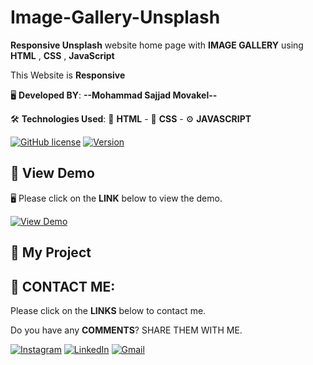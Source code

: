 # Image-Gallery-Unsplash
**Responsive Unsplash** website home page with **IMAGE GALLERY** using **HTML** , **CSS** , **JavaScript**

This Website is **Responsive** 


🖥️ **Developed BY**: ****--Mohammad Sajjad Movakel--****

🛠️ **Technologies Used**: 📄 **HTML** - 🎨 **CSS** - ⚙️ **JAVASCRIPT**


[![GitHub license](https://img.shields.io/badge/License-MIT-blue.svg)](https://opensource.org/licenses/MIT)
[![Version](https://img.shields.io/badge/Version-1.0.0-brightgreen)]()

## 👀 View Demo
🖥️ Please click on the **LINK** below to view the demo.


[![View Demo](https://img.shields.io/badge/View-Demo-yellow?style=for-the-badge&logo=javascript)](https://s-movakel.github.io/Image-Gallery/Unsplash/)


## 🚀 My Project



## 📧 CONTACT ME:
Please click on the **LINKS** below to contact me.

Do you have any **COMMENTS**? SHARE THEM WITH ME.

[![**Instagram**](https://img.shields.io/badge/Instagram-E4405F?style=for-the-badge&logo=instagram&logoColor=white)](https://instagram.com/Movakelize.Dev)
[![**LinkedIn**](https://img.shields.io/badge/LinkedIn-0077B5?style=for-the-badge&logo=linkedin&logoColor=white)](https://linkedin.com/in/sajjadmovakel)
[![**Gmail**](https://img.shields.io/badge/Gmail-D14836?style=for-the-badge&logo=gmail&logoColor=white)](mailto:S.Movakel@gmail.com)

